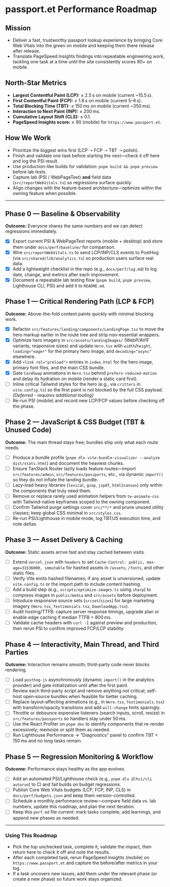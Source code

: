 # passport.et Performance Roadmap

## Mission

- Deliver a fast, trustworthy passport lookup experience by bringing Core Web Vitals into the green on mobile and keeping them there release after release.
- Translate PageSpeed Insights findings into repeatable engineering work, tackling one task at a time until the site consistently scores 90+ on mobile.

## North-Star Metrics

- **Largest Contentful Paint (LCP):** ≤ 2.5 s on mobile (current ~15.5 s).
- **First Contentful Paint (FCP):** ≤ 1.8 s on mobile (current 5–9 s).
- **Total Blocking Time (TBT):** ≤ 150 ms on mobile (current ~350 ms).
- **Interaction to Next Paint (INP):** ≤ 200 ms.
- **Cumulative Layout Shift (CLS):** ≤ 0.1.
- **PageSpeed Insights score:** ≥ 90 (mobile) for `https://www.passport.et`.

## How We Work

- Prioritize the biggest wins first (LCP ➝ FCP ➝ TBT ➝ polish).
- Finish and validate one task before starting the next—check it off here and log the PSI result.
- Use production-like builds for validation: `pnpm build && pnpm preview` before lab tests.
- Capture lab (PSI / WebPageTest) **and** field data (`src/reportWebVitals.ts`) so regressions surface quickly.
- Align changes with the feature-based architecture—optimize within the owning feature when possible.

---

## Phase 0 — Baseline & Observability

**Outcome:** Everyone shares the same numbers and we can detect regressions immediately.

- [x] Export current PSI & WebPageTest reports (mobile + desktop) and store them under `docs/perf/baseline/` for comparison.
- [x] Wire `src/reportWebVitals.ts` to send LCP/INP/CLS events to PostHog (via `src/shared/lib/analytics.ts`) so production users surface real data.
- [x] Add a lightweight checklist in the repo (e.g., `docs/perf/log.md`) to log date, change, and metrics after each improvement.
- [x] Document a repeatable lab testing flow (`pnpm build`, `pnpm preview`, Lighthouse CLI, PSI) and add it to `README.md`.

## Phase 1 — Critical Rendering Path (LCP & FCP)

**Outcome:** Above-the-fold content paints quickly with minimal blocking work.

- [x] Refactor `src/features/landing/components/LandingPage.tsx` to move the hero markup earlier in the route tree and strip non-essential wrappers.
- [x] Optimize hero imagery in `src/assets/landingImages/` (WebP/AVIF variants, responsive sizes) and update `Hero.tsx` with `width`/`height`, `loading="eager"` for the primary hero image, and `decoding="async"` elsewhere.
- [x] Add `<link rel="preload">` entries in `index.html` for the hero image, primary font files, and the main CSS bundle.
- [x] Gate `CardSwap` animations in `Hero.tsx` behind `prefers-reduced-motion` and delay its hydration on mobile (render a static card first).
- [ ] Inline critical Tailwind styles for the hero (e.g., via `critters` in `vite.config.ts`) so the first paint is not blocked by the full CSS payload. _(Deferred - requires additional tooling)_
- [ ] Re-run PSI (mobile) and record new LCP/FCP values before checking off the phase.

## Phase 2 — JavaScript & CSS Budget (TBT & Unused Code)

**Outcome:** The main thread stays free; bundles ship only what each route needs.

- [ ] Produce a bundle profile (`pnpm dlx vite-bundle-visualizer --analyze dist/stats.html`) and document the heaviest chunks.
- [ ] Ensure TanStack Router lazily loads feature routes—import `src/features/admin`, `src/features/passports`, etc., via dynamic `import()` so they do not inflate the landing bundle.
- [ ] Lazy-load heavy libraries (`lexical`, `gsap`, `jspdf`, `html2canvas`) only within the components that truly need them.
- [ ] Remove or replace rarely used animation helpers from `tw-animate-css` with Tailwind-native keyframes scoped to the owning component.
- [ ] Confirm Tailwind purge settings cover `src/**/*` and prune unused utility classes; keep global CSS minimal in `src/styles.css`.
- [ ] Re-run PSI/Lighthouse in mobile mode, log TBT/JS execution time, and note deltas.

## Phase 3 — Asset Delivery & Caching

**Outcome:** Static assets arrive fast and stay cached between visits.

- [ ] Extend `vercel.json` with `headers` to set `Cache-Control: public, max-age=31536000, immutable` for hashed assets in `/assets`, `/fonts`, and other static files.
- [ ] Verify Vite emits hashed filenames; if any asset is unversioned, update `vite.config.ts` or the import path to include content hashing.
- [ ] Add a build step (e.g., `scripts/optimize-images.ts` using `sharp`) to compress images in `public/media` and `src/assets` before deployment.
- [ ] Introduce responsive source sets (`srcset`/`sizes`) for large marketing imagery (`Hero.tsx`, `Testimonials.tsx`, `DownloadApp.tsx`).
- [ ] Audit hosting/TTFB: capture server response timings, upgrade plan or enable edge caching if median TTFB > 800 ms.
- [ ] Validate cache headers with `curl -I` against preview and production, then rerun PSI to confirm improved FCP/LCP stability.

## Phase 4 — Interactivity, Main Thread, and Third Parties

**Outcome:** Interaction remains smooth; third-party code never blocks rendering.

- [ ] Load `posthog-js` asynchronously (dynamic `import()` in the analytics provider) and gate initialization until after the first paint.
- [ ] Review each third-party script and remove anything not critical; self-host open‑source bundles when feasible for better caching.
- [ ] Replace layout-affecting animations (e.g., in `Hero.tsx`, `Testimonials.tsx`) with transform/opacity transitions and add `will-change` hints sparingly.
- [ ] Throttle or debounce expensive listeners (search inputs, scroll, resize) in `src/features/passports` so handlers stay under 50 ms.
- [ ] Use the React Profiler on `pnpm dev` to identify components that re-render excessively; memoize or split them as needed.
- [ ] Run Lighthouse Performance → “Diagnostics” panel to confirm TBT < 150 ms and no long tasks remain.

## Phase 5 — Regression Monitoring & Workflow

**Outcome:** Performance stays healthy as the app evolves.

- [ ] Add an automated PSI/Lighthouse check (e.g., `pnpm dlx @lhci/cli autorun`) to CI and fail builds on budget regressions.
- [ ] Publish Core Web Vitals budgets (LCP, FCP, INP, CLS) in `docs/perf/budgets.json` and keep them version-controlled.
- [ ] Schedule a monthly performance review—compare field data vs. lab numbers, update this roadmap, and plan the next iteration.
- [ ] Keep this `perf.md` file current: mark tasks complete, add learnings, and append new phases as needed.

---

### Using This Roadmap

- Pick the top unchecked task, complete it, validate the impact, then return here to check it off and note the results.
- After each completed task, rerun PageSpeed Insights (mobile) on `https://www.passport.et` and capture the before/after metrics in your log.
- If a task uncovers new issues, add them under the relevant phase (or create a new phase) so future work stays organized.
